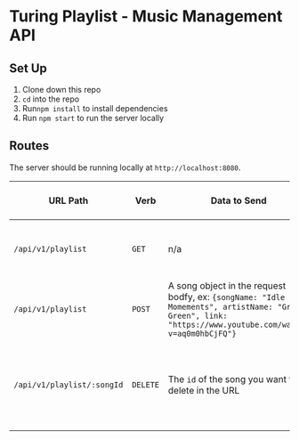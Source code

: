 # Turing Playlist - Music Management API 

## Set Up
1. Clone down this repo
1. `cd` into the repo 
1. Run`npm install` to install dependencies
1. Run `npm start` to run the server locally

## Routes
The server should be running locally at `http://localhost:8080`.

| URL Path | Verb | Data to Send | Sample Sucessful Response | Sample Unsuccessful Response |
|----------|------|--------------|---------------------------|------------------------------|
| `/api/v1/playlist` | `GET` | n/a | Array of song objects, ex: `[ {songName: "Idle Momements", artistName: "Grant Green", link: "https://www.youtube.com/watch?v=aq0m0hbCjFQ", id:1234}]` | n/a |
|`/api/v1/playlist` | `POST` | A song object in the request bodfy, ex: `{songName: "Idle Momements", artistName: "Grant Green", link: "https://www.youtube.com/watch?v=aq0m0hbCjFQ"}` | 4xx level response with a body like: `{errorMessage: 'Cannot POST: missing property <property> on request'}`|
|`/api/v1/playlist/:songId` | `DELETE` | The `id` of the song you want to delete in the URL | Response object with a status code of `204` (**no body**)| `4xx` level resposne with a body like: `{errorMessage: Cannot DELETE: no song with an ID of <songId> found}`| 
